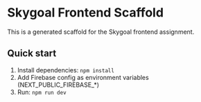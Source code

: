 # Skygoal Frontend Scaffold

This is a generated scaffold for the Skygoal frontend assignment.

## Quick start

1. Install dependencies: `npm install`
2. Add Firebase config as environment variables (NEXT_PUBLIC_FIREBASE_*)
3. Run: `npm run dev`

